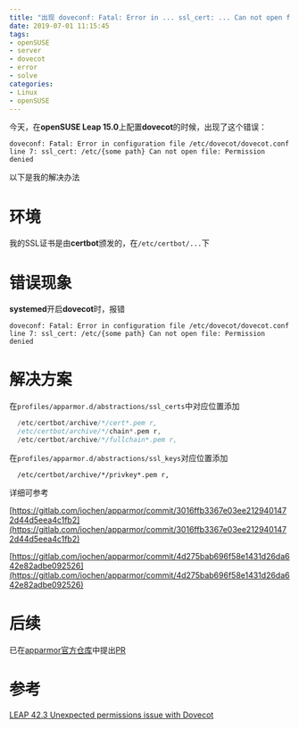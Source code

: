 ```yaml
---
title: "出现 doveconf: Fatal: Error in ... ssl_cert: ... Can not open file: Permission denied 的解决办法"
date: 2019-07-01 11:15:45
tags:
- openSUSE
- server
- dovecot
- error
- solve
categories:
- Linux
- openSUSE
---
```








今天，在**openSUSE Leap 15.0**上配置**dovecot**的时候，出现了这个错误：

```log
doveconf: Fatal: Error in configuration file /etc/dovecot/dovecot.conf  line 7: ssl_cert: /etc/{some path} Can not open file: Permission  denied
```

以下是我的解决办法

<!--more-->

# 环境

我的SSL证书是由**certbot**颁发的，在`/etc/certbot/...`下

# 错误现象

**systemed**开启**dovecot**时，报错

```log
doveconf: Fatal: Error in configuration file /etc/dovecot/dovecot.conf  line 7: ssl_cert: /etc/{some path} Can not open file: Permission  denied
```

# 解决方案

在`profiles/apparmor.d/abstractions/ssl_certs`中对应位置添加

```c
  /etc/certbot/archive/*/cert*.pem r,
  /etc/certbot/archive/*/chain*.pem r,
  /etc/certbot/archive/*/fullchain*.pem r,
```

在`profiles/apparmor.d/abstractions/ssl_keys`对应位置添加

```
  /etc/certbot/archive/*/privkey*.pem r,
```

详细可参考

[https://gitlab.com/iochen/apparmor/commit/3016ffb3367e03ee2129401472d44d5eea4c1fb2](https://gitlab.com/iochen/apparmor/commit/3016ffb3367e03ee2129401472d44d5eea4c1fb2)

[https://gitlab.com/iochen/apparmor/commit/4d275bab696f58e1431d26da642e82adbe092526](https://gitlab.com/iochen/apparmor/commit/4d275bab696f58e1431d26da642e82adbe092526)



# 后续

已在[apparmor官方仓库](https://gitlab.com/apparmor/apparmor)中提出[PR](https://gitlab.com/apparmor/apparmor/merge_requests/397)

# 参考

[LEAP 42.3 Unexpected permissions issue with Dovecot](https://forums.opensuse.org/showthread.php/531740-Unexpected-permissions-issue-with-Dovecot)


